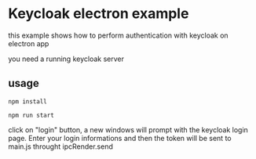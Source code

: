 # Keycloak electron example

this example shows how to perform authentication with keycloak on electron app

you need a running keycloak server 

## usage 

`npm install`

`npm run start`

click on "login" button, a new windows will prompt with the keycloak login page. Enter your login informations and then the token will be sent to main.js throught ipcRender.send